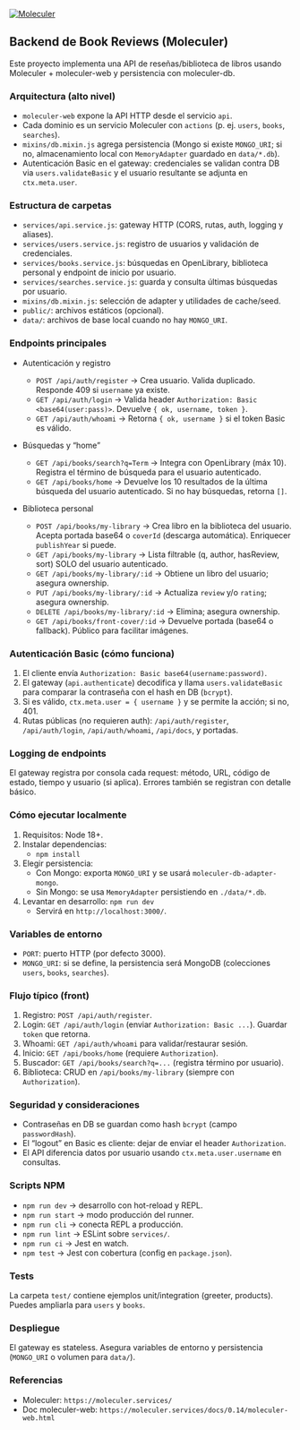 [![Moleculer](https://badgen.net/badge/Powered%20by/Moleculer/0e83cd)](https://moleculer.services)

## Backend de Book Reviews (Moleculer)
Este proyecto implementa una API de reseñas/biblioteca de libros usando Moleculer + moleculer-web y persistencia con moleculer-db.

### Arquitectura (alto nivel)
- `moleculer-web` expone la API HTTP desde el servicio `api`.
- Cada dominio es un servicio Moleculer con `actions` (p. ej. `users`, `books`, `searches`).
- `mixins/db.mixin.js` agrega persistencia (Mongo si existe `MONGO_URI`; si no, almacenamiento local con `MemoryAdapter` guardado en `data/*.db`).
- Autenticación Basic en el gateway: credenciales se validan contra DB via `users.validateBasic` y el usuario resultante se adjunta en `ctx.meta.user`.

### Estructura de carpetas
- `services/api.service.js`: gateway HTTP (CORS, rutas, auth, logging y aliases).
- `services/users.service.js`: registro de usuarios y validación de credenciales.
- `services/books.service.js`: búsquedas en OpenLibrary, biblioteca personal y endpoint de inicio por usuario.
- `services/searches.service.js`: guarda y consulta últimas búsquedas por usuario.
- `mixins/db.mixin.js`: selección de adapter y utilidades de cache/seed.
- `public/`: archivos estáticos (opcional).
- `data/`: archivos de base local cuando no hay `MONGO_URI`.

### Endpoints principales
- Autenticación y registro
  - `POST /api/auth/register` → Crea usuario. Valida duplicado. Responde 409 si `username` ya existe.
  - `GET /api/auth/login` → Valida header `Authorization: Basic <base64(user:pass)>`. Devuelve `{ ok, username, token }`.
  - `GET /api/auth/whoami` → Retorna `{ ok, username }` si el token Basic es válido.

- Búsquedas y “home”
  - `GET /api/books/search?q=Term` → Integra con OpenLibrary (máx 10). Registra el término de búsqueda para el usuario autenticado.
  - `GET /api/books/home` → Devuelve los 10 resultados de la última búsqueda del usuario autenticado. Si no hay búsquedas, retorna `[]`.

- Biblioteca personal
  - `POST /api/books/my-library` → Crea libro en la biblioteca del usuario. Acepta portada base64 o `coverId` (descarga automática). Enriquecer `publishYear` si puede.
  - `GET /api/books/my-library` → Lista filtrable (q, author, hasReview, sort) SOLO del usuario autenticado.
  - `GET /api/books/my-library/:id` → Obtiene un libro del usuario; asegura ownership.
  - `PUT /api/books/my-library/:id` → Actualiza `review` y/o `rating`; asegura ownership.
  - `DELETE /api/books/my-library/:id` → Elimina; asegura ownership.
  - `GET /api/books/front-cover/:id` → Devuelve portada (base64 o fallback). Público para facilitar imágenes.

### Autenticación Basic (cómo funciona)
1. El cliente envía `Authorization: Basic base64(username:password)`.
2. El gateway (`api.authenticate`) decodifica y llama `users.validateBasic` para comparar la contraseña con el hash en DB (`bcrypt`).
3. Si es válido, `ctx.meta.user = { username }` y se permite la acción; si no, 401.
4. Rutas públicas (no requieren auth): `/api/auth/register`, `/api/auth/login`, `/api/auth/whoami`, `/api/docs`, y portadas.

### Logging de endpoints
El gateway registra por consola cada request: método, URL, código de estado, tiempo y usuario (si aplica). Errores también se registran con detalle básico.

### Cómo ejecutar localmente
1. Requisitos: Node 18+.
2. Instalar dependencias:
   - `npm install`
3. Elegir persistencia:
   - Con Mongo: exporta `MONGO_URI` y se usará `moleculer-db-adapter-mongo`.
   - Sin Mongo: se usa `MemoryAdapter` persistiendo en `./data/*.db`.
4. Levantar en desarrollo: `npm run dev`
   - Servirá en `http://localhost:3000/`.

### Variables de entorno
- `PORT`: puerto HTTP (por defecto 3000).
- `MONGO_URI`: si se define, la persistencia será MongoDB (colecciones `users`, `books`, `searches`).

### Flujo típico (front)
1. Registro: `POST /api/auth/register`.
2. Login: `GET /api/auth/login` (enviar `Authorization: Basic ...`). Guardar `token` que retorna.
3. Whoami: `GET /api/auth/whoami` para validar/restaurar sesión.
4. Inicio: `GET /api/books/home` (requiere `Authorization`).
5. Buscador: `GET /api/books/search?q=...` (registra término por usuario).
6. Biblioteca: CRUD en `/api/books/my-library` (siempre con `Authorization`).

### Seguridad y consideraciones
- Contraseñas en DB se guardan como hash `bcrypt` (campo `passwordHash`).
- El “logout” en Basic es cliente: dejar de enviar el header `Authorization`.
- El API diferencia datos por usuario usando `ctx.meta.user.username` en consultas.

### Scripts NPM
- `npm run dev` → desarrollo con hot-reload y REPL.
- `npm run start` → modo producción del runner.
- `npm run cli` → conecta REPL a producción.
- `npm run lint` → ESLint sobre `services/`.
- `npm run ci` → Jest en watch.
- `npm test` → Jest con cobertura (config en `package.json`).

### Tests
La carpeta `test/` contiene ejemplos unit/integration (greeter, products). Puedes ampliarla para `users` y `books`.

### Despliegue
El gateway es stateless. Asegura variables de entorno y persistencia (`MONGO_URI` o volumen para `data/`).

### Referencias
- Moleculer: `https://moleculer.services/`
- Doc moleculer-web: `https://moleculer.services/docs/0.14/moleculer-web.html`
